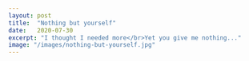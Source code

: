 ```yaml
---
layout: post
title:  "Nothing but yourself"
date:   2020-07-30
excerpt: "I thought I needed more</br>Yet you give me nothing..."
image: "/images/nothing-but-yourself.jpg"
---
```

